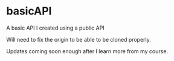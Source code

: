 # basicAPI

A basic API I created using a public API



Will need to fix the origin to be able to be cloned properly. 



Updates coming soon enough after I learn more from my course.
